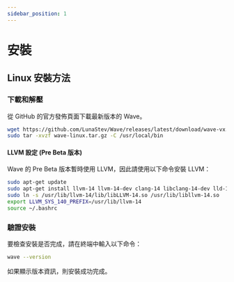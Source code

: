 ```yaml
---
sidebar_position: 1
---
```


# 安裝

## Linux 安裝方法

### 下載和解壓
從 GitHub 的官方發佈頁面下載最新版本的 Wave。

```bash
wget https://github.com/LunaStev/Wave/releases/latest/download/wave-vx.x.x-linux.tar.gz
sudo tar -xvzf wave-linux.tar.gz -C /usr/local/bin
```

#### LLVM 設定 (Pre Beta 版本)
Wave 的 Pre Beta 版本暫時使用 LLVM，因此請使用以下命令安裝 LLVM：

```bash
sudo apt-get update
sudo apt-get install llvm-14 llvm-14-dev clang-14 libclang-14-dev lld-14 clang
sudo ln -s /usr/lib/llvm-14/lib/libLLVM-14.so /usr/lib/libllvm-14.so
export LLVM_SYS_140_PREFIX=/usr/lib/llvm-14
source ~/.bashrc
```

### 驗證安裝
要檢查安裝是否完成，請在終端中輸入以下命令：

```bash
wave --version
```

如果顯示版本資訊，則安裝成功完成。